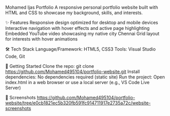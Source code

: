 Mohamed Ijas Portfolio
A responsive personal portfolio website built with HTML and CSS to showcase my background, skills, and interests.

✨ Features
Responsive design optimized for desktop and mobile devices
Interactive navigation with hover effects and active page highlighting
Embedded YouTube video showcasing my native city Chennai
Grid layout for interests with hover animations

🛠 Tech Stack
Language/Framework: HTML5, CSS3
Tools: Visual Studio Code, Git

🚀 Getting Started
Clone the repo: git clone https://github.com/Mohamed495104/portfolio-website.git
Install dependencies: No dependencies required (static site)
Run the project: Open index.html in a web browser or use a local server (e.g., VS Code Live Server)

📸 Screenshots
https://github.com/Mohamed495104/portfolio-website/tree/e0cb1821ec5b320fb591fc914711917e2735a72c/website-screenshots
